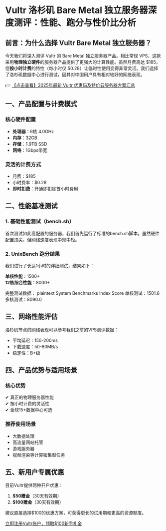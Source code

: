 # Vultr 洛杉矶 Bare Metal 独立服务器深度测评：性能、跑分与性价比分析

## 前言：为什么选择 Vultr Bare Metal 独立服务器？

今天我们将深入测评 Vultr 的 Bare Metal 独立服务器产品。相比常规 VPS，这款采用**物理独立硬件**的服务器产品提供了更强大的计算性能。虽然月费高达 $185，但**按小时计费**的特性（每小时仅 $0.28）让临时性使用变得非常灵活。我们选择了洛杉矶数据中心进行测试，因其对中国用户具有相对较好的网络表现。

👉 [【点击查看】2025年最新 Vultr 优惠码及特价云服务器方案汇总](https://bit.ly/VuLtr)

## 一、产品配置与计费模式

### 核心硬件配置
- **处理器**：6核 4.0GHz
- **内存**：32GB
- **存储**：1.9TB SSD
- **网络**：1Gbps带宽

### 灵活的计费方式
- 月费：$185
- 小时费率：$0.28
- **即时扣费**：开通即扣除首小时费用

## 二、性能基准测试

### 1. 基础性能测试（bench.sh）
首次测试如此高配置的服务器，我们首先运行了标准的bench.sh脚本。虽然硬件配置顶尖，但网络速度表现中规中矩。

### 2. UnixBench 跑分结果
我们进行了长达1小时的详细测试，结果如下：

**单核性能**：1500+  
**12核综合性能**：8000+

完整测试数据：
plaintext
System Benchmarks Index Score
单核测试：1501.6
多核测试：8090.0

## 三、网络性能评估

洛杉矶节点的网络表现可以参考我们之前的VPS测评数据：
- 平均延迟：150-200ms
- 下载速度：50-80MB/s
- 稳定性：B+级

## 四、产品优势与适用场景

### 核心优势
✔ 真正的物理服务器性能  
✔ 按小时计费的灵活性  
✔ 全球15+数据中心可选  

### 推荐使用场景
- 大数据处理
- 高流量网站托管
- 游戏服务器
- 视频渲染等计算密集型任务

## 五、新用户专属优惠

目前Vultr提供两种开户优惠：
1. **$50赠金**（30天有效期）
2. **$100赠金**（30天有效期）

建议直接选择$100的优惠方案，可获得更长的试用期和更高的资源额度。

[立即注册Vultr账户，领取$100新手礼金](https://bit.ly/VuLtr)